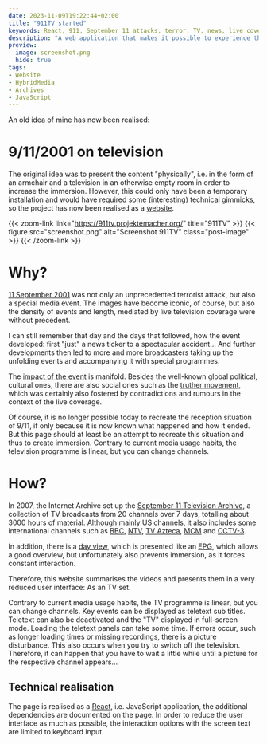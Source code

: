 ```yaml
---
date: 2023-11-09T19:22:44+02:00
title: "911TV started"
keywords: React, 911, September 11 attacks, terror, TV, news, live coverage
description: "A web application that makes it possible to experience the news of 11 September 2001 in real time"
preview:
  image: screenshot.png
  hide: true
tags:
- Website
- HybridMedia
- Archives
- JavaScript
---
```


An old idea of mine has now been realised:

<!--more-->

# 9/11/2001 on television

The original idea was to present the content "physically", i.e. in the form of an armchair and a television in an otherwise empty room in order to increase the immersion. However, this could only have been a temporary installation and would have required some (interesting) technical gimmicks, so the project has now been realised as a [website](https://911tv.projektemacher.org/).

{{< zoom-link link="https://911tv.projektemacher.org/" title="911TV" >}}
    {{< figure src="screenshot.png" alt="Screenshot 911TV" class="post-image" >}}
{{< /zoom-link >}}

# Why?

[11 September 2001](https://en.wikipedia.org/wiki/September_11_attacks) was not only an unprecedented terrorist attack, but also a special media event. The images have become iconic, of course, but also the density of events and length, mediated by live television coverage were without precedent.

I can still remember that day and the days that followed, how the event developed: first "just" a news ticker to a spectacular accident...
And further developments then led to more and more broadcasters taking up the unfolding events and accompanying it with special programmes.

The [impact of the event](https://en.wikipedia.org/wiki/September_11_attacks#Aftermath) is manifold. Besides the well-known global political, cultural ones, there are also social ones such as the [truther movement](https://en.wikipedia.org/wiki/9/11_truth_movement), which was certainly also fostered by contradictions and rumours in the context of the live coverage.

Of course, it is no longer possible today to recreate the reception situation of 9/11, if only because it is now known what happened and how it ended. But this page should at least be an attempt to recreate this situation and thus to create immersion. Contrary to current media usage habits, the television programme is linear, but you can change channels.

# How?

In 2007, the Internet Archive set up the [September 11 Television Archive](https://archive.org/details/sept_11_tv_archive), a collection of TV broadcasts from 20 channels over 7 days, totalling about 3000 hours of material. Although mainly US channels, it also includes some international channels such as [BBC](https://en.wikipedia.org/wiki/BBC), [NTV](https://en.wikipedia.org/wiki/NTV_(Russia)), [TV Azteca](https://en.wikipedia.org/wiki/TV_Azteca), [MCM](https://en.wikipedia.org/wiki/MCM_(TV_channel)) and [CCTV-3](https://en.wikipedia.org/wiki/CCTV-3).

In addition, there is a [day view](https://archive.org/details/911), which is presented like an [EPG](https://en.wikipedia.org/wiki/Electronic_program_guide), which allows a good overview, but unfortunately also prevents immersion, as it forces constant interaction.

Therefore, this website summarises the videos and presents them in a very reduced user interface: As an TV set.

Contrary to current media usage habits, the TV programme is linear, but you can change channels.
Key events can be displayed as teletext sub titles. Teletext can also be deactivated and the "TV" displayed in full-screen mode. Loading the teletext panels can take some time.
If errors occur, such as longer loading times or missing recordings, there is a picture disturbance. This also occurs when you try to switch off the television. Therefore, it can happen that you have to wait a little while until a picture for the respective channel appears...

## Technical realisation

The page is realised as a [React](https://react.dev/), i.e. JavaScript application, the additional dependencies are documented on the page. In order to reduce the user interface as much as possible, the interaction options with the screen text are limited to keyboard input.
